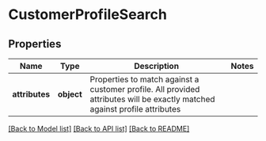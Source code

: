 # CustomerProfileSearch

## Properties
Name | Type | Description | Notes
------------ | ------------- | ------------- | -------------
**attributes** | **object** | Properties to match against a customer profile. All provided attributes will be exactly matched against profile attributes | 

[[Back to Model list]](../README.md#documentation-for-models) [[Back to API list]](../README.md#documentation-for-api-endpoints) [[Back to README]](../README.md)


